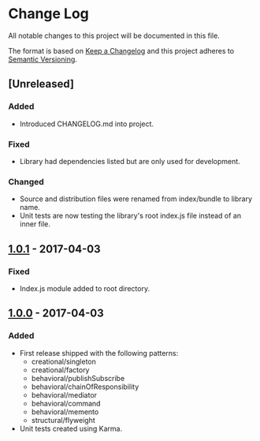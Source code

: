 # Change Log
All notable changes to this project will be documented in this file.

The format is based on [Keep a Changelog](http://keepachangelog.com/)
and this project adheres to [Semantic Versioning](http://semver.org/).

## [Unreleased]
### Added
- Introduced CHANGELOG.md into project.

### Fixed
- Library had dependencies listed but are only used for development.

### Changed
- Source and distribution files were renamed from index/bundle to library name.
- Unit tests are now testing the library's root index.js file instead of an inner file.

## [1.0.1](https://github.com/pgarciacamou/go-patterns/releases/tag/v1.0.1) - 2017-04-03
### Fixed
- Index.js module added to root directory.

## [1.0.0](https://github.com/pgarciacamou/go-patterns/releases/tag/v1.0.0) - 2017-04-03
### Added
- First release shipped with the following patterns:
  * creational/singleton
  * creational/factory
  * behavioral/publishSubscribe
  * behavioral/chainOfResponsibility
  * behavioral/mediator
  * behavioral/command
  * behavioral/memento
  * structural/flyweight
- Unit tests created using Karma.
